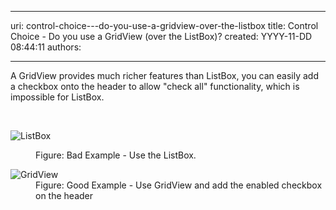 

---
uri: control-choice---do-you-use-a-gridview-over-the-listbox
title: Control Choice - Do you use a GridView (over the ListBox)?
created: YYYY-11-DD 08:44:11
authors:

---




<span class='intro'> <p>A GridView provides much richer features than ListBox, you can easily add a checkbox onto the header to allow &quot;check all&quot; functionality, which is impossible for ListBox.</p> </span>

​<dl class="badImage"><dt><img alt="ListBox" src="http&#58;//www.ssw.com.au/ssw/Standards/Rules/Images/BadUseListBox.jpg" /></dt>
<dd>Figure&#58; Bad Example - Use the ListBox.</dd></dl>
<dl class="goodImage"><dt><img alt="GridView" src="http&#58;//www.ssw.com.au/ssw/Standards/Rules/Images/GoodUseGridView.jpg" /></dt>
<dd>Figure&#58; Good Example - Use GridView and add the enabled checkbox on the header</dd></dl>



